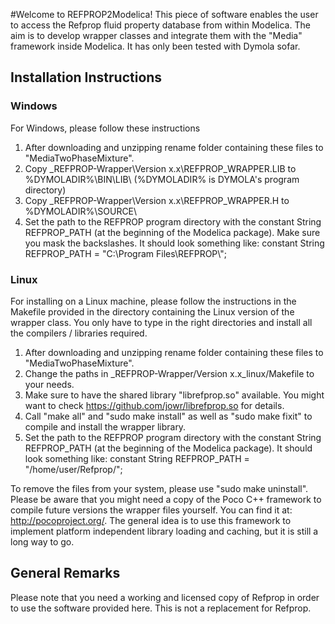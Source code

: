 
#Welcome to REFPROP2Modelica!
This piece of software enables the user to access the Refprop fluid property database from within Modelica. The aim is to develop wrapper classes and integrate them with the "Media" framework inside Modelica. It has only been tested with Dymola sofar. 

## Installation Instructions

### Windows
For Windows, please follow these instructions

1.  After downloading and unzipping rename folder containing these files to "MediaTwoPhaseMixture".
2.  Copy \_REFPROP-Wrapper\Version x.x\REFPROP_WRAPPER.LIB to %DYMOLADIR%\\BIN\\LIB\ (%DYMOLADIR% is DYMOLA's program directory)
3.  Copy \_REFPROP-Wrapper\Version x.x\REFPROP_WRAPPER.H to %DYMOLADIR%\\SOURCE\\
4.  Set the path to the REFPROP program directory with the constant String REFPROP_PATH (at the beginning of the Modelica package). Make sure you mask the backslashes. It should look something like: constant String REFPROP_PATH = "C:\\Program Files\\REFPROP\\";

### Linux
For installing on a Linux machine, please follow the instructions in the Makefile provided in the directory containing the Linux version of the wrapper class. You only have to type in the right directories and install all the compilers / libraries required. 

1.  After downloading and unzipping rename folder containing these files to "MediaTwoPhaseMixture".
2.  Change the paths in _REFPROP-Wrapper/Version x.x_linux/Makefile to your needs.
3.  Make sure to have the shared library "librefprop.so" available. You might want to check https://github.com/jowr/librefprop.so for details. 
4.  Call "make all" and "sudo make install" as well as "sudo make fixit" to compile and install the wrapper library.
5.  Set the path to the REFPROP program directory with the constant String REFPROP_PATH (at the beginning of the Modelica package). It should look something like: constant String REFPROP_PATH = "/home/user/Refprop/"; 

To remove the files from your system, please use "sudo make uninstall". Please be aware that you might need a copy of the Poco C++ framework to compile future versions the wrapper files yourself. You can find it at: http://pocoproject.org/. The general idea is to use this framework to implement platform independent library loading and caching, but it is still a long way to go. 

## General Remarks
Please note that you need a working and licensed copy of Refprop in order to use the software provided here. This is not a replacement for Refprop.
